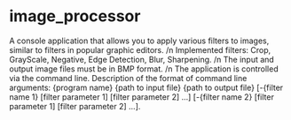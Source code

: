 # image_processor

A console application that allows you to apply various filters to images, similar to filters in popular graphic editors. /n
Implemented filters: Crop, GrayScale, Negative, Edge Detection, Blur, Sharpening. /n
The input and output image files must be in BMP format. /n
The application is controlled via the command line. Description of the format of command line arguments:
{program name} {path to input file} {path to output file} [-{filter name 1} [filter parameter 1] [filter parameter 2] ...] [-{filter name 2} [filter parameter 1] [filter parameter 2] ...].

